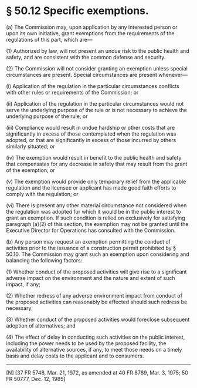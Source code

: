 # § 50.12   Specific exemptions.

(a) The Commission may, upon application by any interested person or upon its own initiative, grant exemptions from the requirements of the regulations of this part, which are—


(1) Authorized by law, will not present an undue risk to the public health and safety, and are consistent with the common defense and security.


(2) The Commission will not consider granting an exemption unless special circumstances are present. Special circumstances are present whenever—


(i) Application of the regulation in the particular circumstances conflicts with other rules or requirements of the Commission; or


(ii) Application of the regulation in the particular circumstances would not serve the underlying purpose of the rule or is not necessary to achieve the underlying purpose of the rule; or


(iii) Compliance would result in undue hardship or other costs that are significantly in excess of those contemplated when the regulation was adopted, or that are significantly in excess of those incurred by others similarly situated; or


(iv) The exemption would result in benefit to the public health and safety that compensates for any decrease in safety that may result from the grant of the exemption; or


(v) The exemption would provide only temporary relief from the applicable regulation and the licensee or applicant has made good faith efforts to comply with the regulation; or


(vi) There is present any other material circumstance not considered when the regulation was adopted for which it would be in the public interest to grant an exemption. If such condition is relied on exclusively for satisfying paragraph (a)(2) of this section, the exemption may not be granted until the Executive Director for Operations has consulted with the Commission.


(b) Any person may request an exemption permitting the conduct of activities prior to the issuance of a construction permit prohibited by § 50.10. The Commission may grant such an exemption upon considering and balancing the following factors:


(1) Whether conduct of the proposed activities will give rise to a significant adverse impact on the environment and the nature and extent of such impact, if any;


(2) Whether redress of any adverse environment impact from conduct of the proposed activities can reasonably be effected should such redress be necessary;


(3) Whether conduct of the proposed activities would foreclose subsequent adoption of alternatives; and


(4) The effect of delay in conducting such activities on the public interest, including the power needs to be used by the proposed facility, the availability of alternative sources, if any, to meet those needs on a timely basis and delay costs to the applicant and to consumers.



---

[N] [37 FR 5748, Mar. 21, 1972, as amended at 40 FR 8789, Mar. 3, 1975; 50 FR 50777, Dec. 12, 1985]




